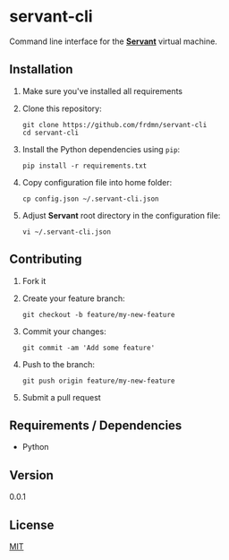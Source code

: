 # servant-cli

Command line interface for the [**Servant**](https://github.com/frdmn/servant) virtual machine.

## Installation

1. Make sure you've installed all requirements
2. Clone this repository:

    ```shell
    git clone https://github.com/frdmn/servant-cli
    cd servant-cli
    ```

3. Install the Python dependencies using `pip`:

    ```shell
    pip install -r requirements.txt
    ```

4. Copy configuration file into home folder:

    ```shell
    cp config.json ~/.servant-cli.json
    ```

5. Adjust **Servant** root directory in the configuration file:

    ```shell
    vi ~/.servant-cli.json
    ```

## Contributing

1. Fork it
2. Create your feature branch:

    ```shell
    git checkout -b feature/my-new-feature
    ```

3. Commit your changes:

    ```shell
    git commit -am 'Add some feature'
    ```

4. Push to the branch:

    ```shell
    git push origin feature/my-new-feature
    ```

5. Submit a pull request

## Requirements / Dependencies

* Python

## Version

0.0.1

## License

[MIT](LICENSE)
